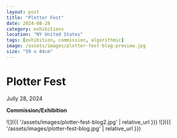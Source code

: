 ```yaml
---
layout: post
title: "Plotter Fest"
date: 2024-08-28
category: exhibitions
location: "NY United States"
tags: [exhibition, commission, algorithmic]
image: /assets/images/plotter-fest-blog-preview.jpg
size: "59 x 84cm"
---
```


# Plotter Fest
Jully 28, 2024

**Commission/Exhibition**

![]({{ '/assets/images/plotter-fest-blog2.jpg' | relative_url }})
![]({{ '/assets/images/plotter-fest-blog.jpg' | relative_url }})



